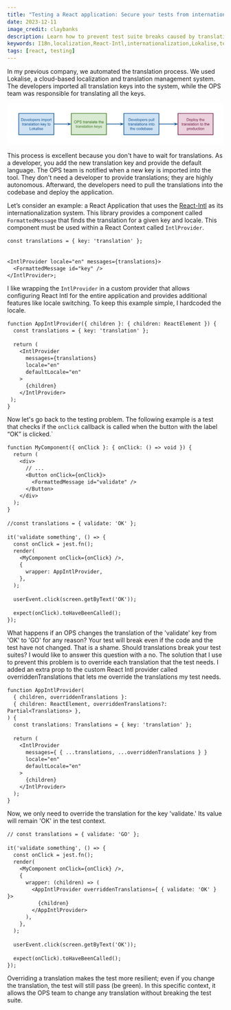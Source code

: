 ```yaml
---
title: "Testing a React application: Secure your tests from internationalization impact"
date: 2023-12-11
image_credit: claybanks
description: Learn how to prevent test suite breaks caused by translation changes through an innovative solution, ensuring resilience and flexibility in your testing approach.
keywords: I18n,localization,React-Intl,internationalization,Lokalise,testing,React testing,Jest,React Context,React,Typescript,Javascript
tags: [react, testing]
---
```


In my previous company, we automated the translation process. We used Lokalise, a cloud-based localization and translation management system. The developers imported all translation keys into the system, while the OPS team was responsible for translating all the keys.

![translation management workflow with lokalized](images/posts/test-strategy-i18n-react-application/translation-management-workflow.svg)

This process is excellent because you don't have to wait for translations. As a developer, you add the new translation key and provide the default language. The OPS team is notified when a new key is imported into the tool. They don't need a developer to provide translations; they are highly autonomous. Afterward, the developers need to pull the translations into the codebase and deploy the application.

Let’s consider an example: a React Application that uses the [React-Intl](https://github.com/formatjs/formatjs) as its internationalization system. This library provides a component called `FormattedMessage` that finds the translation for a given key and locale. This component must be used within a React Context called `IntlProvider`.

```tsx
const translations = { key: 'translation' };


<IntlProvider locale="en" messages={translations}>
  <FormattedMessage id="key" />
</IntlProvider>;
```

I like wrapping the `IntlProvider` in a custom provider that allows configuring React Intl for the entire application and provides additional features like locale switching. To keep this example simple, I hardcoded the locale.

```tsx
function AppIntlProvider({ children }: { children: ReactElement }) {
  const translations = { key: 'translation' };
 
  return (
    <IntlProvider
      messages={translations}
      locale="en"
      defaultLocale="en"
    >
      {children}
    </IntlProvider>
 );
}
```

Now let's go back to the testing problem. The following example is a test that checks if the `onClick` callback is called when the button with the label “OK” is clicked.`

```tsx
function MyComponent({ onClick }: { onClick: () => void }) {
  return (
    <div>
      // ...
      <Button onClick={onClick}>
        <FormattedMessage id="validate" />
      </Button>
    </div>
  );
}

//const translations = { validate: 'OK' };

it('validate something', () => {
  const onClick = jest.fn();
  render(
    <MyComponent onClick={onClick} />,
    {
      wrapper: AppIntlProvider,
    },
  );
 
  userEvent.click(screen.getByText('OK'));
 
  expect(onClick).toHaveBeenCalled();
});
```

What happens if an OPS changes the translation of the 'validate' key from 'OK' to 'GO' for any reason? Your test will break even if the code and the test have not changed. That is a shame. Should translations break your test suites? I would like to answer this question with a no.
The solution that I use to prevent this problem is to override each translation that the test needs. I added an extra prop to the custom React Intl provider called overriddenTranslations that lets me override the translations my test needs.

```tsx
function AppIntlProvider(
  { children, overriddenTranslations }:
  { children: ReactElement, overriddenTranslations?: Partial<Translations> },
) {
  const translations: Translations = { key: 'translation' };
 
  return (
    <IntlProvider
      messages={ { ...translations, ...overriddenTranslations } }
      locale="en"
      defaultLocale="en"
    >
      {children}
    </IntlProvider>
  );
}
```

Now, we only need to override the translation for the key 'validate.' Its value will remain 'OK' in the test context.

```tsx
// const translations = { validate: 'GO' };

it('validate something', () => {
  const onClick = jest.fn();
  render(
    <MyComponent onClick={onClick} />,
    {
      wrapper: (children) => (
        <AppIntlProvider overriddenTranslations={ { validate: 'OK' } }>
          {children}
        </AppIntlProvider>
      ),
    },
  );
  
  userEvent.click(screen.getByText('OK'));
  
  expect(onClick).toHaveBeenCalled();
});
```

Overriding a translation makes the test more resilient; even if you change the translation, the test will still pass (be green). In this specific context, it allows the OPS team to change any translation without breaking the test suite.
